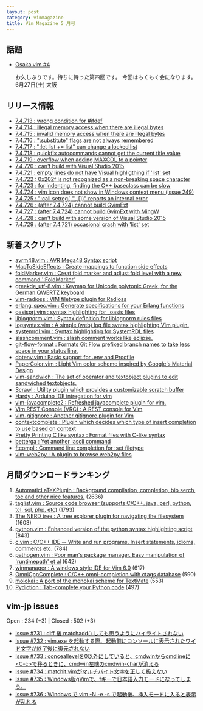 ```yaml
---
layout: post
category: vimmagazine
title: Vim Magazine 5 月号
---
```


## 話題

- [Osaka.vim #4](http://osaka-vim.connpass.com/event/15553/)

  お久しぶりです。待ちに待った第四回です。 今回はもくもく会になります。 6月27日(土) 大阪

## リリース情報

- [7.4.713 : wrong condition for #ifdef](http://code.google.com/p/vim/source/detail?r=56e121fd109b2fcd19121b3d3295f9dca75f8aac)
- [7.4.714 : illegal memory access when there are illegal bytes](http://code.google.com/p/vim/source/detail?r=de90405940be26a9315d54840c539b9391d16565)
- [7.4.715 : invalid memory access when there are illegal bytes](http://code.google.com/p/vim/source/detail?r=5caf46fd6e246bec8a1286ab77faa598d567d988)
- [7.4.716 : ":substitute" flags are not always remembered](http://code.google.com/p/vim/source/detail?r=874c953aca495c7b087a0d345cad1fb9d92a9539)
- [7.4.717 : ":let list += list" can change a locked list](http://code.google.com/p/vim/source/detail?r=1805e45ce4d67e0d326fbe952b87bd4086123844)
- [7.4.718 : quickfix autocommands cannot get the current title value](http://code.google.com/p/vim/source/detail?r=e1d59836eecc0567709affcd971f47bb911e830a)
- [7.4.719 : overflow when adding MAXCOL to a pointer](http://code.google.com/p/vim/source/detail?r=adb3699fa30c39c39d7a659259fdbc99c4318277)
- [7.4.720 : can't build with Visual Studio 2015](http://code.google.com/p/vim/source/detail?r=56a735cff1a082a79e16f51d1bda7847ba02a1ab)
- [7.4.721 : empty lines do not have Visual highligthing if 'list' set](http://code.google.com/p/vim/source/detail?r=45d3208c875400a62f47c57ee208a667faf6643b)
- [7.4.722 : 0x202f is not recognized as a non-breaking space character](http://code.google.com/p/vim/source/detail?r=47ebd4065059b6836f02338ae951c020f16afb0c)
- [7.4.723 : for indenting, finding the C++ baseclass can be slow](http://code.google.com/p/vim/source/detail?r=8accadbf0cbd9eaa80173c9df96f84c123da036a)
- [7.4.724 : vim icon does not show in Windows context menu (issue 249)](http://code.google.com/p/vim/source/detail?r=81cb471657e0354e8abcc013fea4569a38ce9b17)
- [7.4.725 : ":call setreg('"', \[\])" reports an internal error](http://code.google.com/p/vim/source/detail?r=399216850e36de4c7826e2b02a9a0cca10ea54c4)
- [7.4.726 : (after 7.4.724) cannot build GvimExt](http://code.google.com/p/vim/source/detail?r=932370264f0f67bc4d05bc8d34421d5dd83d0f75)
- [7.4.727 : (after 7.4.724) cannot build GvimExt with MingW](http://code.google.com/p/vim/source/detail?r=cc3f3d35c54903e5f10bc3a0c66a6207a29acece)
- [7.4.728 : can't build with some version of Visual Studio 2015](http://code.google.com/p/vim/source/detail?r=ea0468670fbe9afd348ae39f53c2522601c19c14)
- [7.4.729 : (after 7.4.721) occasional crash with 'list' set](http://code.google.com/p/vim/source/detail?r=f0e7dc5e7282179e6fccba3a11cfb9e2e17300a8)

## 新着スクリプト

- [avrm48.vim : AVR Mega48 Syntax script](http://www.vim.org/scripts/script.php?script_id=5164)
- [MapToSideEffects : Create mappings to function side effects](http://www.vim.org/scripts/script.php?script_id=5165)
- [foldMarker.vim : Creat fold marker and adjust fold level with a new command ':FoldMarker'](http://www.vim.org/scripts/script.php?script_id=5166)
- [greekde&#x5f;utf-8.vim : Keymap for Unicode polytonic Greek, for the German QWERTZ keyboard](http://www.vim.org/scripts/script.php?script_id=5167)
- [vim-radioss : VIM filetype plugin for Radioss](http://www.vim.org/scripts/script.php?script_id=5168)
- [erlang&#x5f;spec.vim : Generate specifications for your Erlang functions](http://www.vim.org/scripts/script.php?script_id=5169)
- [oasisprj.vim : syntax highlighting for &#x5f;oasis files](http://www.vim.org/scripts/script.php?script_id=5170)
- [liblognorm.vim : Syntax definition for liblognorm rules files](http://www.vim.org/scripts/script.php?script_id=5171)
- [logsyntax.vim : A simple (web) log file syntax highlighting Vim plugin.](http://www.vim.org/scripts/script.php?script_id=5172)
- [systemrdl.vim : Syntax highlighting for SystemRDL files](http://www.vim.org/scripts/script.php?script_id=5173)
- [slashcomment.vim : slash comment works like eclipse.](http://www.vim.org/scripts/script.php?script_id=5174)
- [git-flow-format : Formats Git Flow prefixed branch names to take less space in your status line.](http://www.vim.org/scripts/script.php?script_id=5175)
- [dotenv.vim : Basic support for .env and Procfile](http://www.vim.org/scripts/script.php?script_id=5176)
- [PaperColor.vim : Light Vim color scheme inspired by Google's Material Design](http://www.vim.org/scripts/script.php?script_id=5177)
- [vim-sandwich : The set of operator and textobject plugins to edit sandwiched textobjects.](http://www.vim.org/scripts/script.php?script_id=5178)
- [Scrawl : Utility plugin which provides a customizable scratch buffer](http://www.vim.org/scripts/script.php?script_id=5179)
- [Hardy : Arduino IDE intregation for vim](http://www.vim.org/scripts/script.php?script_id=5180)
- [vim-javacomplete2 : Refreshed javacomplete plugin for vim.](http://www.vim.org/scripts/script.php?script_id=5181)
- [Vim REST Console (VRC) : A REST console for Vim](http://www.vim.org/scripts/script.php?script_id=5182)
- [vim-gitignore : Another gitignore plugin for Vim](http://www.vim.org/scripts/script.php?script_id=5183)
- [contextcomplete : Plugin which decides which type of insert completion to use based on context](http://www.vim.org/scripts/script.php?script_id=5184)
- [Pretty Printing C like syntax : Format files with C-like syntax](http://www.vim.org/scripts/script.php?script_id=5185)
- [betterga : Yet another :ascii command](http://www.vim.org/scripts/script.php?script_id=5186)
- [ftcompl : Command line completion for :set filetype](http://www.vim.org/scripts/script.php?script_id=5187)
- [vim-web2py : A plugin to browse web2py files](http://www.vim.org/scripts/script.php?script_id=5188)

## 月間ダウンロードランキング

1. [AutomaticLaTeXPlugin : Background compilation, completion, bib serch, toc and other nice features.](http://www.vim.org/scripts/script.php?script_id=2945) (2636)
2. [taglist.vim : Source code browser (supports C/C++, java, perl, python, tcl, sql, php, etc)](http://www.vim.org/scripts/script.php?script_id=273) (1793)
3. [The NERD tree : A tree explorer plugin for navigating the filesystem](http://www.vim.org/scripts/script.php?script_id=1658) (1603)
4. [python.vim : Enhanced version of the python syntax highlighting script](http://www.vim.org/scripts/script.php?script_id=790) (843)
5. [c.vim : C/C++ IDE --  Write and run programs. Insert statements, idioms, comments etc.](http://www.vim.org/scripts/script.php?script_id=213) (784)
6. [pathogen.vim : Poor man's package manager. Easy manipulation of 'runtimepath' et al](http://www.vim.org/scripts/script.php?script_id=2332) (642)
7. [winmanager : A windows style IDE for Vim 6.0](http://www.vim.org/scripts/script.php?script_id=95) (617)
8. [OmniCppComplete : C/C++ omni-completion with ctags database](http://www.vim.org/scripts/script.php?script_id=1520) (590)
9. [molokai : A port of the monokai scheme for TextMate](http://www.vim.org/scripts/script.php?script_id=2340) (553)
10. [Pydiction : Tab-complete your Python code](http://www.vim.org/scripts/script.php?script_id=850) (497)

## vim-jp issues

Open : 234 (+3) | Closed : 502 (+3)

- [Issue #731 : diff 後 matchadd() しても思うようにハイライトされない](https://github.com/vim-jp/issues/issues/731)
- [Issue #732 : vim.exe を起動する際、起動前にコンソールに表示されたワイド文字が終了後に復元されない](https://github.com/vim-jp/issues/issues/732)
- [Issue #733 : conceallevelを0以外にしていると、cmdwinからcmdlineに\<C-c>で移るときに、cmdwin左端のcmdwin-charが消える](https://github.com/vim-jp/issues/issues/733)
- [Issue #734 : matchit.vimがマルチバイト文字を正しく扱えない](https://github.com/vim-jp/issues/issues/734)
- [Issue #735 : Windows版gVimで、fキーで日本語入力モードになってしまう。](https://github.com/vim-jp/issues/issues/735)
- [Issue #736 : Windows で vim -N -e -s で起動後、挿入モードに入ると表示が乱れる](https://github.com/vim-jp/issues/issues/736)

